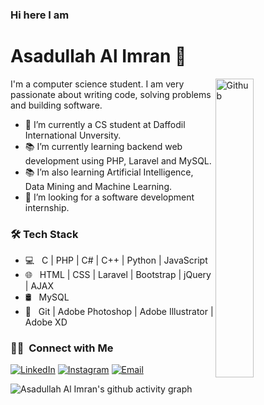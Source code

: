 <h3>Hi here I am </h3>
<h1>Asadullah Al Imran 👋</h1> 
<img width="35%" align="right" alt="Github" src="https://user-images.githubusercontent.com/48678280/88862734-4903af80-d201-11ea-968b-9c939d88a37c.gif" />

I'm a computer science student. I am very passionate about writing code, solving problems and building software.

- 🔭 I’m currently a CS student at Daffodil International Unversity.
- 📚 I’m currently learning  backend web development using PHP, Laravel and MySQL.
- 📚 I’m also learning Artificial Intelligence, Data Mining and Machine Learning.
- 👯 I’m looking for a software development internship. 

<h3>🛠 Tech Stack</h3>

- 💻 &nbsp; C | PHP | C# | C++ | Python | JavaScript
- 🌐 &nbsp; HTML | CSS | Laravel | Bootstrap | jQuery | AJAX
- 🛢 &nbsp; MySQL
- 🔧 &nbsp; Git | Adobe Photoshop | Adobe Illustrator | Adobe XD
<h3> 🤝🏻 &nbsp;Connect with Me </h3>

<p align="center">

<a href="https://www.linkedin.com/in/asadullah-al-imran00/"><img alt="LinkedIn" src="https://img.shields.io/badge/LinkedIn-Asadullah%20Al%20Imran-blue?style=flat-square&logo=linkedin"></a>
<a href="https://www.instagram.com/_imran_aai_/"><img alt="Instagram" src="https://img.shields.io/badge/Instagram-_imran_aai_-blue?style=flat-square&logo=instagram"></a>
<a href="mailto:al.asadullah.imran@gmail.com"><img alt="Email" src="https://img.shields.io/badge/Email-al.asadullah.imran-blue?style=flat-square&logo=gmail"></a>
</p>


<img src="https://camo.githubusercontent.com/81e33e7337b1c60f890a641b80e1fe830b5d85c2930fc9c1dbc98061b7f93d7f/68747470733a2f2f6769746875622d726561646d652d61637469766974792d67726170682e6379636c69632e6170702f67726170683f757365726e616d653d6b6f757368696b6e6167736875766f2662675f636f6c6f723d31413142323626636f6c6f723d364441304634266c696e653d36444130463426706f696e743d41384431423626617265613d7472756526686964655f626f726465723d74727565" alt="Asadullah Al Imran's github activity graph" data-canonical-src="https://github-readme-activity-graph.cyclic.app/graph?username=asadullah00alimran&amp;bg_color=1A1B26&amp;color=6DA0F4&amp;line=6DA0F4&amp;point=A8D1B6&amp;area=true&amp;hide_border=true" style="max-width: 100%;">

